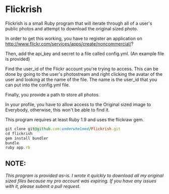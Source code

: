 # Flickrish

Flickrish is a small Ruby program that will iterate through all of a user's public photos and attempt to download the original sized photo.

In order to get this working, you have to register an application on http://www.flickr.com/services/apps/create/noncommercial/? 

Then, add the api_key and secret to a file called config.yml. (An example file is provided)

Find the user_id of the Flickr account you're trying to access.  This can be done by going to the user's photostream and right clicking the avatar of the user and looking at the name of the file.  The name is the user_id that you can put into the config.yml file.

Finally, you provide a path to store all photos.

In your profile, you have to allow access to the Original sized image to Everybody, otherwise, this won't be able to find it. 

This program requires at least Ruby 1.9 and uses the flickraw gem.

```ruby
git clone git@github.com:underwhelmed/Flickrish.git
cd flickrish
gem install bundler
bundle
ruby app.rb
```

## NOTE:

*This program is provided as-is. I wrote it quickly to download all my original sized files because my pro account was expiring. If you have any issues with it, please submit a pull request.*